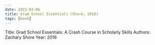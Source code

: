 ```yaml
---
date: 2021-03-06
title: Grad School Essentials (Shore, 2016)
tags: [book]
---
```


Title: Grad School Essentials: A Crash Course in Scholarly Skills
Authors: Zachary Shore
Year: 2016


